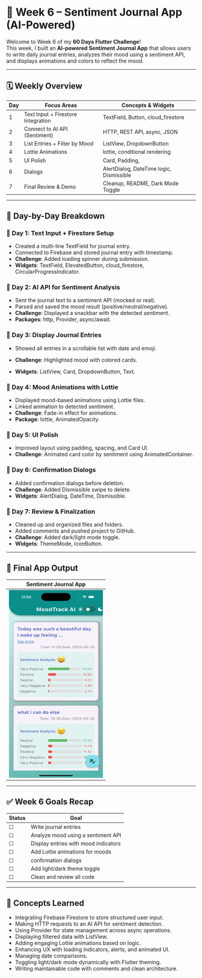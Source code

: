 # 📝 Week 6 – Sentiment Journal App (AI-Powered)

Welcome to Week 6 of my **60 Days Flutter Challenge**!  
This week, I built an **AI-powered Sentiment Journal App** that allows users to write daily journal entries, analyzes their mood using a sentiment API, and displays animations and colors to reflect the mood.

---

## 🗓️ Weekly Overview

| Day | Focus Areas                       | Concepts & Widgets |
|-----|-----------------------------------|---------------------|
| 1   | Text Input + Firestore Integration | TextField, Button, cloud_firestore |
| 2   | Connect to AI API (Sentiment)     | HTTP, REST API, async, JSON |
| 3   | List Entries + Filter by Mood     | ListView, DropdownButton |
| 4   | Lottie Animations                 | lottie, conditional rendering |
| 5   | UI Polish         | Card, Padding,|
| 6   | Dialogs            | AlertDialog, DateTime logic, Dismissible |
| 7   | Final Review & Demo               | Cleanup, README, Dark Mode Toggle |

---

## 🧠 Day-by-Day Breakdown

### 📌 Day 1: Text Input + Firestore Setup
- Created a multi-line TextField for journal entry.
- Connected to Firebase and stored journal entry with timestamp.
- **Challenge**: Added loading spinner during submission.
- **Widgets**: TextField, ElevatedButton, cloud_firestore, CircularProgressIndicator.

### 📌 Day 2: AI API for Sentiment Analysis
- Sent the journal text to a sentiment API (mocked or real).
- Parsed and saved the mood result (positive/neutral/negative).
- **Challenge**: Displayed a snackbar with the detected sentiment.
- **Packages**: http, Provider, async/await.

### 📌 Day 3: Display Journal Entries 
- Showed all entries in a scrollable list with date and emoji.

- **Challenge**: Highlighted mood with colored cards.
- **Widgets**: ListView, Card, DropdownButton, Text.

### 📌 Day 4: Mood Animations with Lottie
- Displayed mood-based animations using Lottie files.
- Linked animation to detected sentiment.
- **Challenge**: Fade-in effect for animations.
- **Package**: lottie, AnimatedOpacity.

### 📌 Day 5: UI Polish
- Improved layout using padding, spacing, and Card UI.
- **Challenge**: Animated card color by sentiment using AnimatedContainer.

### 📌 Day 6:  Confirmation Dialogs

- Added confirmation dialogs before deletion.
- **Challenge**: Added Dismissible swipe to delete.
- **Widgets**: AlertDialog, DateTime, Dismissible.

### 📌 Day 7: Review & Finalization
- Cleaned up and organized files and folders.
- Added comments and pushed project to GitHub.
- **Challenge**: Added dark/light mode toggle.
- **Widgets**: ThemeMode, IconButton.

---

## 📸 Final App Output

| Sentiment Journal App |
|------------------------|
| <img src="../../Outputs/Week 6.png" width="250" height="500" /> |

---

## ✅ Week 6 Goals Recap

| Status | Goal                                      |
|--------|--------------------------------------------|
| ☐     | Write journal entries                     |
| ☐     | Analyze mood using a sentiment API        |
| ☐     | Display entries with mood indicators      |
| ☐     | Add Lottie animations for moods           |
| ☐     | confirmation dialogs  |
| ☐     | Add light/dark theme toggle               |
| ☐     | Clean and review all code          |

---

## 🧩 Concepts Learned

- Integrating Firebase Firestore to store structured user input.
- Making HTTP requests to an AI API for sentiment detection.
- Using Provider for state management across async operations.
- Displaying filtered data with ListView.
- Adding engaging Lottie animations based on logic.
- Enhancing UX with loading indicators, alerts, and animated UI.
- Managing date comparisons.
- Toggling light/dark mode dynamically with Flutter theming.
- Writing maintainable code with comments and clean architecture.


